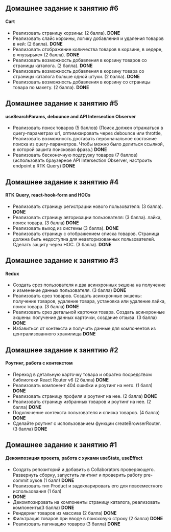 ## Домашнее задание к занятию #6

#### Cart

- Реализовать страницу корзины: (2 балла).
  **DONE**
- Реализовать слайс корзины, логику добавления и удаления товаров в ней: (2 балла).
  **DONE**
- Реализовать отображение количества товаров в корзине, в хедере, в «пузырьке» (2 балла).
  **DONE**
- Реализовать возможность добавления в корзину товаров со страницы каталога. (2 балла).
  **DONE**
- Реализовать возможность добавления в корзину товара со страницы каталога больше одной штуки. (2 балла).
  **DONE**
- Реализовать возможность добавления в корзину со страницы товара по макету. (2 балла).
  **DONE**

## Домашнее задание к занятию #5

#### useSearchParams, debounce and API Intersection Observer

- Реализовать поиск товаров (5 баллов)
  (Поиск должен отражаться в query-параметрах url, оптимизировать через debounce или throttle,
  Реализовать возможность доставать первоначальное состояние поиска из query-параметров. Чтобы можно было делиться
  ссылкой, в которой зашита поисковая фраза.)
  **DONE**
- Реализовать бесконечную подгрузку товаров (7 баллов)
  (использовать браузерное API Intersection Observer, настроить endpoint в RTK Query)
  **DONE**

## Домашнее задание к занятию #4

#### RTK Query, react-hook-form and HOCs

- Реализовать страницу регистрации нового пользователя: (3 балла).
  **DONE**
- Реализовать страницу авторизации пользователя: (3 балла).
  лайка, поиск товара. (3 балла)
  **DONE**
- Реализовать выход из системы (3 балла).
  **DONE**
- Реализовать страницу с отображением списка товаров. Страница должна быть недоступна для неавторизованных
  пользователей. Сделать защиту через HOC. (3 балла).
  **DONE**

## Домашнее задание к занятию #3

#### Redux

- Создать срез пользователя и два асинхронных экшена на получение и изменение данных пользователя. (3 балла)
  **DONE**
- Реализовать срез товаров. Создать асинхронные экшены: получение товаров, удаление товара, установка или удаление
  лайка, поиск товара. (3 балла)
  **DONE**
- Реализовать срез детальной карточки товара. Создать асинхронные экшены: получение данных карточки, создание отзыва. (3
  балла)
  **DONE**
- Избавиться от контекста и получить данные для компонентов из централизованного хранилища
  **DONE**

## Домашнее задание к занятию #2

#### Роутинг, работа с контекстом

- Переход в детальную карточку товара и обратно посредством библиотеки React Router v6 (2 балла)
  **DONE**
- Реализовать компонент 404 ошибки и роутинг на него. (1 балл)
  **DONE**
- Реализовать страницу профиля и роутинг на нее. (2 балла)
  **DONE**
- Реализовать страницу избранных товаров и роутинг на нее. (2 балла)
  **DONE**
- Подключение контекста пользователя и списка товаров. (4 балла)
  **DONE**
- Сделайте роутинг с использованием функции createBrowserRouter. (3 балла)
  **DONE**

## Домашнее задание к занятию #1

#### Декомпозиция проекта, работа с хуками useState, useEffect

- Создать репозиторий и добавить в Collaborators проверяющего. Развернуть сборку, запустить линтинг и
  проверить работу pre-commit хуков (1 балл)
  **DONE**
- Реализовать тип Product и задекларировать его для повсеместного использования (1 бал)
- **DONE**
- Декомпозировать на компоненты страницу каталога, реализовать компоненты(3 балла)
  **DONE**
- Рендеринг товаров из массива (2 балла)
  **DONE**
- Фильтрация товаров при вводе в поисковую строку (2 балла)
  **DONE**
- Реализовать пагинацию товаров (3 балла)
  **DONE**
